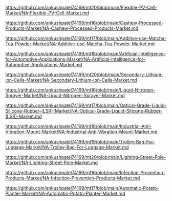 <p><a href="https://github.com/ankushpatel74169/mt20/blob/main/Flexible-PV-Cell-Market/NA-Flexible-PV-Cell-Market.md">https://github.com/ankushpatel74169/mt20/blob/main/Flexible-PV-Cell-Market/NA-Flexible-PV-Cell-Market.md</a></p><p><a href="https://github.com/ankushpatel74169/mt16/blob/main/Cashew-Processed-Products-Market/NA-Cashew-Processed-Products-Market.md">https://github.com/ankushpatel74169/mt16/blob/main/Cashew-Processed-Products-Market/NA-Cashew-Processed-Products-Market.md</a></p><p><a href="https://github.com/ankushpatel74169/mt17/blob/main/Additive-use-Matcha-Tea-Powder-Market/NA-Additive-use-Matcha-Tea-Powder-Market.md">https://github.com/ankushpatel74169/mt17/blob/main/Additive-use-Matcha-Tea-Powder-Market/NA-Additive-use-Matcha-Tea-Powder-Market.md</a></p><p><a href="https://github.com/ankushpatel74169/mt18/blob/main/Artificial-Intelligence-for-Automotive-Applications-Market/NA-Artificial-Intelligence-for-Automotive-Applications-Market.md">https://github.com/ankushpatel74169/mt18/blob/main/Artificial-Intelligence-for-Automotive-Applications-Market/NA-Artificial-Intelligence-for-Automotive-Applications-Market.md</a></p><p><a href="https://github.com/ankushpatel74169/mt20/blob/main/Secondary-Lithium-ion-Cells-Market/NA-Secondary-Lithium-ion-Cells-Market.md">https://github.com/ankushpatel74169/mt20/blob/main/Secondary-Lithium-ion-Cells-Market/NA-Secondary-Lithium-ion-Cells-Market.md</a></p><p><a href="https://github.com/ankushpatel74169/mt16/blob/main/Liquid-Nitrogen-Sprayer-Market/NA-Liquid-Nitrogen-Sprayer-Market.md">https://github.com/ankushpatel74169/mt16/blob/main/Liquid-Nitrogen-Sprayer-Market/NA-Liquid-Nitrogen-Sprayer-Market.md</a></p><p><a href="https://github.com/ankushpatel74169/mt17/blob/main/Optical-Grade-Liquid-Silicone-Rubber-(LSR)-Market/NA-Optical-Grade-Liquid-Silicone-Rubber-(LSR)-Market.md">https://github.com/ankushpatel74169/mt17/blob/main/Optical-Grade-Liquid-Silicone-Rubber-(LSR)-Market/NA-Optical-Grade-Liquid-Silicone-Rubber-(LSR)-Market.md</a></p><p><a href="https://github.com/ankushpatel74169/mt18/blob/main/Industrial-Anti-Vibration-Mount-Market/NA-Industrial-Anti-Vibration-Mount-Market.md">https://github.com/ankushpatel74169/mt18/blob/main/Industrial-Anti-Vibration-Mount-Market/NA-Industrial-Anti-Vibration-Mount-Market.md</a></p><p><a href="https://github.com/ankushpatel74169/mt19/blob/main/Trolley-Bag-For-Luggage-Market/NA-Trolley-Bag-For-Luggage-Market.md">https://github.com/ankushpatel74169/mt19/blob/main/Trolley-Bag-For-Luggage-Market/NA-Trolley-Bag-For-Luggage-Market.md</a></p><p><a href="https://github.com/ankushpatel74169/mt20/blob/main/Lighting-Street-Pole-Market/NA-Lighting-Street-Pole-Market.md">https://github.com/ankushpatel74169/mt20/blob/main/Lighting-Street-Pole-Market/NA-Lighting-Street-Pole-Market.md</a></p><p><a href="https://github.com/ankushpatel74169/mt16/blob/main/Infection-Prevention-Products-Market/NA-Infection-Prevention-Products-Market.md">https://github.com/ankushpatel74169/mt16/blob/main/Infection-Prevention-Products-Market/NA-Infection-Prevention-Products-Market.md</a></p><p><a href="https://github.com/ankushpatel74169/mt17/blob/main/Automatic-Potato-Planter-Market/NA-Automatic-Potato-Planter-Market.md">https://github.com/ankushpatel74169/mt17/blob/main/Automatic-Potato-Planter-Market/NA-Automatic-Potato-Planter-Market.md</a></p>
